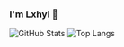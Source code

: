### I'm Lxhyl 👋

![GitHub Stats](https://github-readme-stats.vercel.app/api?username=lxhyl&show_icons=true&theme=radical)
![Top Langs](https://github-readme-stats.vercel.app/api/top-langs/?username=lxhyl&theme=radical)



